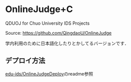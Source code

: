 # OnlineJudge+C

QDUOJ for Chuo University IDS Projects

Source: https://github.com/QingdaoU/OnlineJudge

学内利用のために日本語化したりとかしてるバージョンです．

## デプロイ方法

[edu-ids/OnlineJudgeDeploy](https://github.com/edu-ids/OnlineJudgeDeploy)のreadme参照

